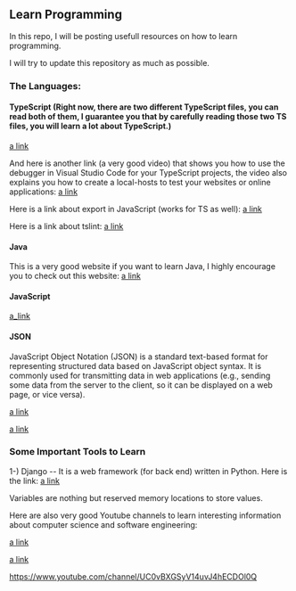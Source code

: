 ## Learn Programming
In this repo, I will be posting usefull resources on how to learn programming. 

I will try to update this repository as much as possible.

### The Languages:

#### TypeScript (Right now, there are two different TypeScript files, you can read both of  them, I guarantee you that by carefully reading those two TS files, you will learn a lot about TypeScript.)
[a link](https://basarat.gitbooks.io/typescript/docs/javascript/equality.html)

And here is another link (a very good video) that shows you how to use the debugger in 
Visual Studio Code for your TypeScript projects, the video also explains you how to create a local-hosts to test your websites or online applications:
[a link](https://www.youtube.com/watch?v=H1lgYojMCaQ)

Here is a link about export in JavaScript (works for TS as well):
[a link](https://www.sitepoint.com/understanding-module-exports-exports-node-js/)

Here is a link about tslint: 
[a link](https://narayanatechnicalworld.blogspot.ca/2016/05/what-is-tslint.html)



#### Java 

This is a very good website if you want to learn Java, I highly encourage you to check out this website:
[a link](https://www.geeksforgeeks.org/java/)


#### JavaScript

[a_link](https://developer.mozilla.org/en-US/docs/Web/JavaScript/Guide/Working_with_Objects)


#### JSON

JavaScript Object Notation (JSON) is a standard text-based format for representing structured data 
based on JavaScript object syntax. It is commonly used for transmitting data in web applications (e.g., 
sending some data from the server to the client, so it can be displayed on a web page, or vice versa). 

[a link](https://developer.mozilla.org/en-US/docs/Learn/JavaScript/Objects/JSON)

[a link](https://www.copterlabs.com/json-what-it-is-how-it-works-how-to-use-it/)




### Some Important Tools to Learn

1-) Django -- It is a web framework (for back end) written in Python. Here is the link:
[a link](https://tutorial.djangogirls.org/en/installation/)



Variables are nothing but reserved memory locations to store values.




Here are also very good Youtube channels to learn interesting information about computer science and software engineering:

[a link](https://www.youtube.com/channel/UC9-y-6csu5WGm29I7JiwpnA)

[a link](https://www.youtube.com/channel/UCX6b17PVsYBQ0ip5gyeme-Q)

https://www.youtube.com/channel/UC0vBXGSyV14uvJ4hECDOl0Q